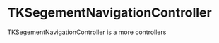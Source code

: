 TKSegementNavigationController
==============================

TKSegementNavigationController is a  more controllers
